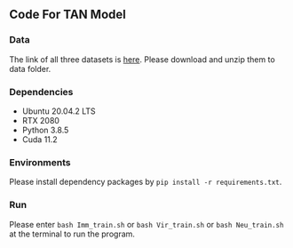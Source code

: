 ## Code For TAN Model

### Data
The link of all three datasets is [here](https://pan.baidu.com/s/1V6Pyj4SZIcbkP77vQ93u5g?pwd=wh1w). Please download and unzip them to data folder.

### Dependencies
* Ubuntu 20.04.2 LTS
* RTX 2080
* Python 3.8.5
* Cuda 11.2

### Environments
Please install dependency packages by `pip install -r requirements.txt`.

### Run
Please enter `bash Imm_train.sh` or `bash Vir_train.sh` or `bash Neu_train.sh` at the terminal to run the program.

